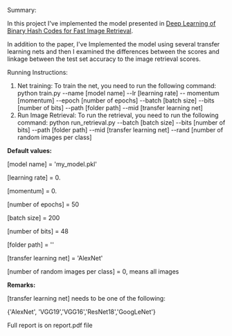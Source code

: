Summary:

In this project I've implemented the model presented in [Deep Learning
of Binary Hash Codes for Fast Image Retrieval](https://www.iis.sinica.edu.tw/~kevinlin311.tw/cvprw15.pdf).

In addition to the paper, I've Implemented the model using several
transfer learning nets and then I examined the differences between the
scores and linkage between the test set accuracy to the image retrieval
scores.

Running Instructions:

1. Net training:
    To train the net, you need to run the following command:
    python train.py --name [model name] --lr [learning rate] --
    momentum [momentum] --epoch [number of epochs] --batch
    [batch size] --bits [number of bits] --path [folder path] --mid
    [transfer learning net]
2. Run Image Retrieval:
    To run the retrieval, you need to run the following command:
    python run_retrieval.py --batch [batch size] --bits [number of bits]
    --path [folder path] --mid [transfer learning net] --rand [number of
    random images per class]

**Default values:**

[model name] = 'my_model.pkl'

[learning rate] = 0.

[momentum] = 0.

[number of epochs] = 50

[batch size] = 200

[number of bits] = 48

[folder path] = ''

[transfer learning net] = 'AlexNet'

[number of random images per class] = 0, means all images

**Remarks:**

[transfer learning net] needs to be one of the following:

{'AlexNet', 'VGG19','VGG16','ResNet18','GoogLeNet'}

Full report is on report.pdf file